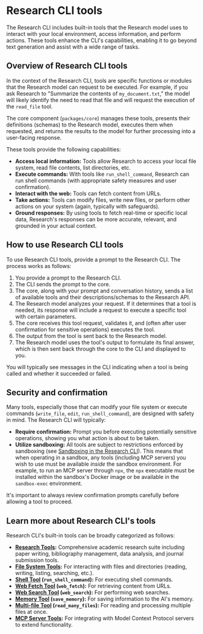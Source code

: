 # Research CLI tools

The Research CLI includes built-in tools that the Research model uses to interact with your local environment, access information, and perform actions. These tools enhance the CLI's capabilities, enabling it to go beyond text generation and assist with a wide range of tasks.

## Overview of Research CLI tools

In the context of the Research CLI, tools are specific functions or modules that the Research model can request to be executed. For example, if you ask Research to "Summarize the contents of `my_document.txt`," the model will likely identify the need to read that file and will request the execution of the `read_file` tool.

The core component (`packages/core`) manages these tools, presents their definitions (schemas) to the Research model, executes them when requested, and returns the results to the model for further processing into a user-facing response.

These tools provide the following capabilities:

- **Access local information:** Tools allow Research to access your local file system, read file contents, list directories, etc.
- **Execute commands:** With tools like `run_shell_command`, Research can run shell commands (with appropriate safety measures and user confirmation).
- **Interact with the web:** Tools can fetch content from URLs.
- **Take actions:** Tools can modify files, write new files, or perform other actions on your system (again, typically with safeguards).
- **Ground responses:** By using tools to fetch real-time or specific local data, Research's responses can be more accurate, relevant, and grounded in your actual context.

## How to use Research CLI tools

To use Research CLI tools, provide a prompt to the Research CLI. The process works as follows:

1.  You provide a prompt to the Research CLI.
2.  The CLI sends the prompt to the core.
3.  The core, along with your prompt and conversation history, sends a list of available tools and their descriptions/schemas to the Research API.
4.  The Research model analyzes your request. If it determines that a tool is needed, its response will include a request to execute a specific tool with certain parameters.
5.  The core receives this tool request, validates it, and (often after user confirmation for sensitive operations) executes the tool.
6.  The output from the tool is sent back to the Research model.
7.  The Research model uses the tool's output to formulate its final answer, which is then sent back through the core to the CLI and displayed to you.

You will typically see messages in the CLI indicating when a tool is being called and whether it succeeded or failed.

## Security and confirmation

Many tools, especially those that can modify your file system or execute commands (`write_file`, `edit`, `run_shell_command`), are designed with safety in mind. The Research CLI will typically:

- **Require confirmation:** Prompt you before executing potentially sensitive operations, showing you what action is about to be taken.
- **Utilize sandboxing:** All tools are subject to restrictions enforced by sandboxing (see [Sandboxing in the Research CLI](../sandbox.md)). This means that when operating in a sandbox, any tools (including MCP servers) you wish to use must be available _inside_ the sandbox environment. For example, to run an MCP server through `npx`, the `npx` executable must be installed within the sandbox's Docker image or be available in the `sandbox-exec` environment.

It's important to always review confirmation prompts carefully before allowing a tool to proceed.

## Learn more about Research CLI's tools

Research CLI's built-in tools can be broadly categorized as follows:

- **[Research Tools](./research-tools.md):** Comprehensive academic research suite including paper writing, bibliography management, data analysis, and journal submission tools.
- **[File System Tools](./file-system.md):** For interacting with files and directories (reading, writing, listing, searching, etc.).
- **[Shell Tool](./shell.md) (`run_shell_command`):** For executing shell commands.
- **[Web Fetch Tool](./web-fetch.md) (`web_fetch`):** For retrieving content from URLs.
- **[Web Search Tool](./web-search.md) (`web_search`):** For performing web searches.
- **[Memory Tool](./memory.md) (`save_memory`):** For saving information to the AI's memory.
- **[Multi-file Tool](./multi-file.md) (`read_many_files`):** For reading and processing multiple files at once.
- **[MCP Server Tools](./mcp-server.md):** For integrating with Model Context Protocol servers to extend functionality.
